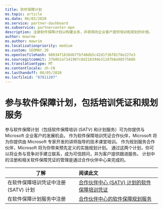 ```yaml
---
title: 软件保障计划
ms.topic: article
ms.date: 06/03/2020
ms.service: partner-dashboard
ms.subservice: partnercenter-mpn
description: 注册软件保障计划以构建业务，并获得向企业客户提供培训和规划的补偿。
author: mowree
ms.author: mowrim
ms.localizationpriority: medium
ms.custom: SEOMAY.20
ms.openlocfilehash: 60034f1810db7fbf48db5c42d1f36f81f8e227e3
ms.sourcegitcommit: 37b0b2a7141907c8d21839de3128fb8a98575886
ms.translationtype: MT
ms.contentlocale: zh-CN
ms.lasthandoff: 08/05/2020
ms.locfileid: "87811207"
---
```

# <a name="participate-in-software-assurance-programs-including-training-vouchers-and-planning-services"></a>参与软件保障计划，包括培训凭证和规划服务

参与软件保障计划（包括软件保障培训 (SATV) 和计划服务）可为你提供与 Microsoft 企业客户的发展机会。 作为软件保障培训凭证合作伙伴，Microsoft 将为你提供由 Microsoft 专家开发的讲师指导的技术课堂培训。 作为规划服务合作伙伴，Microsoft 将为你带来预先定义的实施规划计划。 通过这两个计划，你可以将业务与竞争对手建立联系，成为可信顾问，并为客户提供跟进服务。 计划中的注册和相关软件保障凭证的管理是通过合作伙伴中心来完成的。

|**了解**   |**阅读此文**   |
|--------------------------|:------------------|
|在软件保障培训凭证中注册 (SATV) 计划|[合作伙伴中心 (SATV) 计划的软件保障培训凭证](software-assurance-satv.md)|
|在软件保障计划服务中注册|[合作伙伴中心的软件保障规划服务](software-assurance-dps.md) |